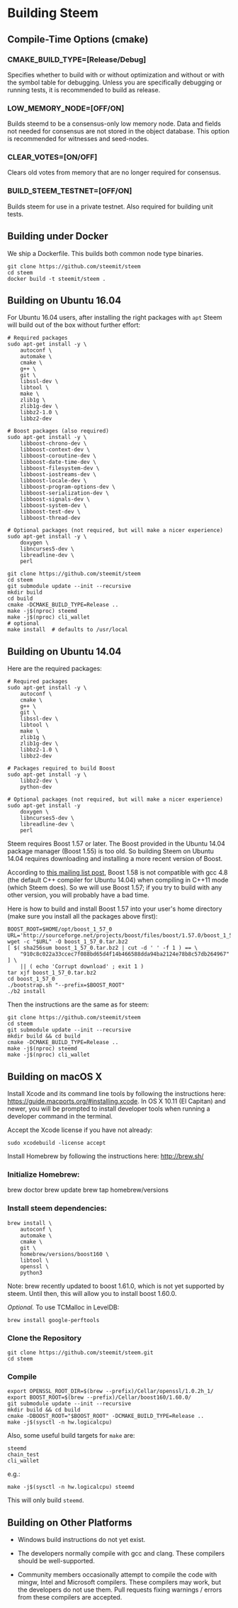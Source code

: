 # Building Steem

## Compile-Time Options (cmake)

### CMAKE_BUILD_TYPE=[Release/Debug]

Specifies whether to build with or without optimization and without or with
the symbol table for debugging. Unless you are specifically debugging or
running tests, it is recommended to build as release.

### LOW_MEMORY_NODE=[OFF/ON]

Builds steemd to be a consensus-only low memory node. Data and fields not
needed for consensus are not stored in the object database.  This option is
recommended for witnesses and seed-nodes.

### CLEAR_VOTES=[ON/OFF]

Clears old votes from memory that are no longer required for consensus.

### BUILD_STEEM_TESTNET=[OFF/ON]

Builds steem for use in a private testnet. Also required for building unit tests.

## Building under Docker

We ship a Dockerfile.  This builds both common node type binaries.

    git clone https://github.com/steemit/steem
    cd steem
    docker build -t steemit/steem .

## Building on Ubuntu 16.04

For Ubuntu 16.04 users, after installing the right packages with `apt` Steem
will build out of the box without further effort:

    # Required packages
    sudo apt-get install -y \
        autoconf \
        automake \
        cmake \
        g++ \
        git \
        libssl-dev \
        libtool \
        make \
        zlib1g \
        zlib1g-dev \
        libbz2-1.0 \
        libbz2-dev

    # Boost packages (also required)
    sudo apt-get install -y \
        libboost-chrono-dev \
        libboost-context-dev \
        libboost-coroutine-dev \
        libboost-date-time-dev \
        libboost-filesystem-dev \
        libboost-iostreams-dev \
        libboost-locale-dev \
        libboost-program-options-dev \
        libboost-serialization-dev \
        libboost-signals-dev \
        libboost-system-dev \
        libboost-test-dev \
        libboost-thread-dev

    # Optional packages (not required, but will make a nicer experience)
    sudo apt-get install -y \
        doxygen \
        libncurses5-dev \
        libreadline-dev \
        perl

    git clone https://github.com/steemit/steem
    cd steem
    git submodule update --init --recursive
    mkdir build
    cd build
    cmake -DCMAKE_BUILD_TYPE=Release ..
    make -j$(nproc) steemd
    make -j$(nproc) cli_wallet
    # optional
    make install  # defaults to /usr/local

## Building on Ubuntu 14.04

Here are the required packages:

    # Required packages
    sudo apt-get install -y \
        autoconf \
        cmake \
        g++ \
        git \
        libssl-dev \
        libtool \
        make \
        zlib1g \
        zlib1g-dev \
        libbz2-1.0 \
        libbz2-dev

    # Packages required to build Boost
    sudo apt-get install -y \
        libbz2-dev \
        python-dev

    # Optional packages (not required, but will make a nicer experience)
    sudo apt-get install -y
        doxygen \
        libncurses5-dev \
        libreadline-dev \
        perl

Steem requires Boost 1.57 or later. The Boost provided in the Ubuntu 14.04
package manager (Boost 1.55) is too old. So building Steem on Ubuntu 14.04
requires downloading and installing a more recent version of Boost.

According to [this mailing list
post](http://boost.2283326.n4.nabble.com/1-58-1-bugfix-release-necessary-td4674686.html),
Boost 1.58 is not compatible with gcc 4.8 (the default C++ compiler for
Ubuntu 14.04) when compiling in C++11 mode (which Steem does). So we will
use Boost 1.57; if you try to build with any other version, you will
probably have a bad time.

Here is how to build and install Boost 1.57 into your user's home directory
(make sure you install all the packages above first):

    BOOST_ROOT=$HOME/opt/boost_1_57_0
    URL='http://sourceforge.net/projects/boost/files/boost/1.57.0/boost_1_57_0.tar.bz2/download'
    wget -c "$URL" -O boost_1_57_0.tar.bz2
    [ $( sha256sum boost_1_57_0.tar.bz2 | cut -d ' ' -f 1 ) == \
        "910c8c022a33ccec7f088bd65d4f14b466588dda94ba2124e78b8c57db264967" ] \
        || ( echo 'Corrupt download' ; exit 1 )
    tar xjf boost_1_57_0.tar.bz2
    cd boost_1_57_0
    ./bootstrap.sh "--prefix=$BOOST_ROOT"
    ./b2 install

Then the instructions are the same as for steem:

    git clone https://github.com/steemit/steem
    cd steem
    git submodule update --init --recursive
    mkdir build && cd build
    cmake -DCMAKE_BUILD_TYPE=Release ..
    make -j$(nproc) steemd
    make -j$(nproc) cli_wallet

## Building on macOS X

Install Xcode and its command line tools by following the instructions here:
https://guide.macports.org/#installing.xcode.  In OS X 10.11 (El Capitan)
and newer, you will be prompted to install developer tools when running a
developer command in the terminal.

Accept the Xcode license if you have not already:

    sudo xcodebuild -license accept

Install Homebrew by following the instructions here: http://brew.sh/

### Initialize Homebrew:

   brew doctor
   brew update
   brew tap homebrew/versions

### Install steem dependencies:

    brew install \
        autoconf \
        automake \
        cmake \
        git \
        homebrew/versions/boost160 \
        libtool \
        openssl \
        python3

Note: brew recently updated to boost 1.61.0, which is not yet supported by
steem. Until then, this will allow you to install boost 1.60.0.

*Optional.* To use TCMalloc in LevelDB:

    brew install google-perftools

### Clone the Repository

    git clone https://github.com/steemit/steem.git
    cd steem

### Compile

    export OPENSSL_ROOT_DIR=$(brew --prefix)/Cellar/openssl/1.0.2h_1/
    export BOOST_ROOT=$(brew --prefix)/Cellar/boost160/1.60.0/
    git submodule update --init --recursive
    mkdir build && cd build
    cmake -DBOOST_ROOT="$BOOST_ROOT" -DCMAKE_BUILD_TYPE=Release ..
    make -j$(sysctl -n hw.logicalcpu)

Also, some useful build targets for `make` are:

    steemd
    chain_test
    cli_wallet

e.g.:

    make -j$(sysctl -n hw.logicalcpu) steemd

This will only build `steemd`.

## Building on Other Platforms

- Windows build instructions do not yet exist.

- The developers normally compile with gcc and clang. These compilers should
  be well-supported.
- Community members occasionally attempt to compile the code with mingw,
  Intel and Microsoft compilers. These compilers may work, but the
  developers do not use them. Pull requests fixing warnings / errors from
  these compilers are accepted.
